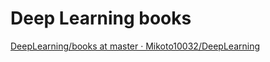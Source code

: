 # Deep Learning books

[DeepLearning/books at master · Mikoto10032/DeepLearning](https://github.com/Mikoto10032/DeepLearning/tree/master/books)